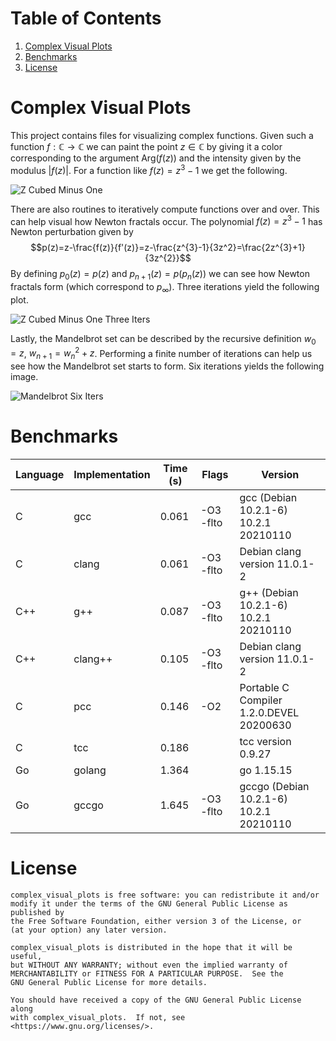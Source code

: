 # Table of Contents
1. [Complex Visual Plots](#cvp)
2. [Benchmarks](#benchmarks)
3. [License](#license)

# Complex Visual Plots <a name="cvp"></a>
This project contains files for visualizing complex functions. Given such
a function $f:\mathbb{C}\rightarrow\mathbb{C}$ we can paint the point
$z\in\mathbb{C}$ by giving it a color corresponding to the argument
$\textrm{Arg}\big(f(z)\big)$ and the intensity given by the modulus
$|f(z)|$. For a function like $f(z)=z^{3}-1$ we get the following.

![Z Cubed Minus One](https://math.dartmouth.edu/~rmaguire/assets/z_cubed_minus_one.png "Z Cubed Minus One")

There are also routines to iteratively compute functions over and over. This
can help visual how Newton fractals occur. The polynomial $f(z)=z^{3}-1$ has
Newton perturbation given by
$$p(z)=z-\frac{f(z)}{f'(z)}=z-\frac{z^{3}-1}{3z^2}=\frac{2z^{3}+1}{3z^{2}}$$
By defining $p_{0}(z)=p(z)$ and $p_{n+1}(z)=p(p_{n}(z))$ we can see how
Newton fractals form (which correspond to $p_{\infty}$). Three iterations
yield the following plot.

![Z Cubed Minus One Three Iters](https://math.dartmouth.edu/~rmaguire/assets/z_cubed_minus_one_three_iters.png "Z Cubed Minus One Three Iters")

Lastly, the Mandelbrot set can be described by the recursive definition
$w_{0}=z$, $w_{n+1}=w_{n}^{2}+z$. Performing a finite number of iterations can
help us see how the Mandelbrot set starts to form. Six iterations yields the
following image.

![Mandelbrot Six Iters](https://math.dartmouth.edu/~rmaguire/assets/mandelbrot_six_iters.png "Mandelbrot Six Iters")

# Benchmarks
| Language               | Implementation | Time (s) | Flags              | Version                                  |
| ---------------------- | -------------- | -------- | ------------------ | ---------------------------------------- |
| C                      | gcc            |    0.061 | -O3 -flto          | gcc (Debian 10.2.1-6) 10.2.1 20210110    |
| C                      | clang          |    0.061 | -O3 -flto          | Debian clang version 11.0.1-2            |
| C++                    | g++            |    0.087 | -O3 -flto          | g++ (Debian 10.2.1-6) 10.2.1 20210110    |
| C++                    | clang++        |    0.105 | -O3 -flto          | Debian clang version 11.0.1-2            |
| C                      | pcc            |    0.146 | -O2                | Portable C Compiler 1.2.0.DEVEL 20200630 |
| C                      | tcc            |    0.186 |                    | tcc version 0.9.27                       |
| Go                     | golang         |    1.364 |                    | go 1.15.15                               |
| Go                     | gccgo          |    1.645 | -O3 -flto          | gccgo (Debian 10.2.1-6) 10.2.1 20210110  |

# License
    complex_visual_plots is free software: you can redistribute it and/or
    modify it under the terms of the GNU General Public License as published by
    the Free Software Foundation, either version 3 of the License, or
    (at your option) any later version.

    complex_visual_plots is distributed in the hope that it will be useful,
    but WITHOUT ANY WARRANTY; without even the implied warranty of
    MERCHANTABILITY or FITNESS FOR A PARTICULAR PURPOSE.  See the
    GNU General Public License for more details.

    You should have received a copy of the GNU General Public License along
    with complex_visual_plots.  If not, see <https://www.gnu.org/licenses/>.
